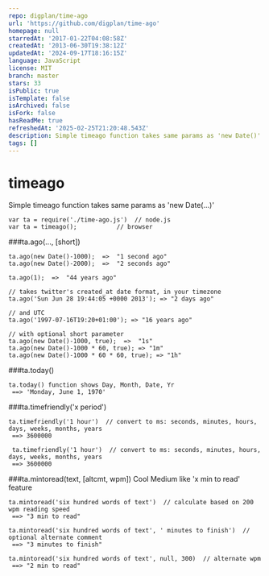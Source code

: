 ```yaml
---
repo: digplan/time-ago
url: 'https://github.com/digplan/time-ago'
homepage: null
starredAt: '2017-01-22T04:08:58Z'
createdAt: '2013-06-30T19:38:12Z'
updatedAt: '2024-09-17T18:16:15Z'
language: JavaScript
license: MIT
branch: master
stars: 33
isPublic: true
isTemplate: false
isArchived: false
isFork: false
hasReadMe: true
refreshedAt: '2025-02-25T21:20:48.543Z'
description: Simple timeago function takes same params as 'new Date()'
tags: []
---
```


timeago
=======

Simple timeago function takes same params as 'new Date(...)'

````
var ta = require('./time-ago.js')  // node.js
var ta = timeago();	          // browser
````

###ta.ago(..., [short])
````
ta.ago(new Date()-1000);  =>  "1 second ago"
ta.ago(new Date()-2000);  =>  "2 seconds ago"

ta.ago(1);  =>  "44 years ago"

// takes twitter's created_at date format, in your timezone
ta.ago('Sun Jun 28 19:44:05 +0000 2013'); => "2 days ago"

// and UTC
ta.ago('1997-07-16T19:20+01:00'); => "16 years ago"

// with optional short parameter
ta.ago(new Date()-1000, true);  =>  "1s"
ta.ago(new Date()-1000 * 60, true); => "1m"
ta.ago(new Date()-1000 * 60 * 60, true); => "1h"

````
###ta.today()
````
ta.today() function shows Day, Month, Date, Yr    
 ==> 'Monday, June 1, 1970'    
````

###ta.timefriendly('x period')
````
ta.timefriendly('1 hour')  // convert to ms: seconds, minutes, hours, days, weeks, months, years
 ==> 3600000

 ta.timefriendly('1 hour')  // convert to ms: seconds, minutes, hours, days, weeks, months, years
 ==> 3600000
````

###ta.mintoread(text, [altcmt, wpm])
Cool Medium like 'x min to read' feature
````
ta.mintoread('six hundred words of text')  // calculate based on 200 wpm reading speed
 ==> "3 min to read"

ta.mintoread('six hundred words of text', ' minutes to finish')  // optional alternate comment
 ==> "3 minutes to finish"

ta.mintoread('six hundred words of text', null, 300)  // alternate wpm
 ==> "2 min to read"
````

